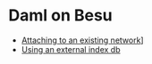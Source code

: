 # Daml on Besu

* [Attaching to an existing network](multiple-networks.md)]
* [Using an external index db](external-db.md)
